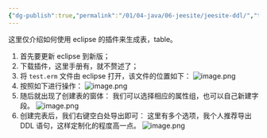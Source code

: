 ```yaml
---
{"dg-publish":true,"permalink":"/01/04-java/06-jeesite/jeesite-ddl/","tags":["personal/blog","program/backend/framework/jeesite"]}
---
```


这里仅介绍如何使用 eclipse 的插件来生成表，table。
1. 首先要更新 eclipse 到新版；
2. 下载插件，这里手册有，就不赘述了；
3. 将 `test.erm` 文件由 eclipse 打开，该文件的位置如下：
	![image.png](https://yelanyanyu-img-bed.oss-cn-hangzhou.aliyuncs.com/img/blog/2024/04/20240427104152.png)
4. 按照如下进行操作：
	![image.png](https://yelanyanyu-img-bed.oss-cn-hangzhou.aliyuncs.com/img/blog/2024/04/20240427104310.png)
5. 随后就出现了创建表的窗体：
	我们可以选择相应的属性组，也可以自己新建字段。
	![image.png](https://yelanyanyu-img-bed.oss-cn-hangzhou.aliyuncs.com/img/blog/2024/04/20240427104345.png)
6. 创建完表后，我们右键空白处导出即可：
	这里有多个选项，我个人推荐导出 DDL 语句，这样定制化的程度高一点。
	![image.png](https://yelanyanyu-img-bed.oss-cn-hangzhou.aliyuncs.com/img/blog/2024/04/20240427104519.png)
